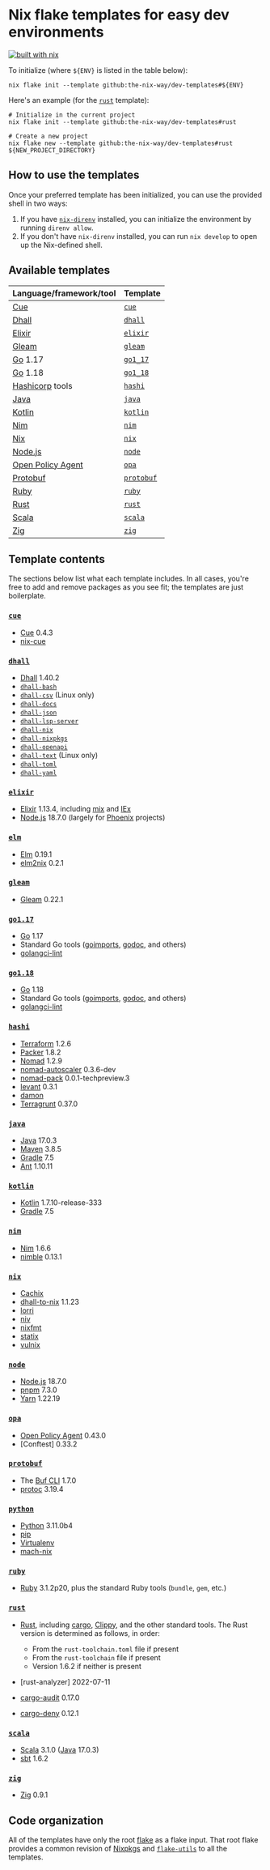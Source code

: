 # Nix flake templates for easy dev environments

[![built with nix](https://builtwithnix.org/badge.svg)](https://builtwithnix.org)

To initialize (where `${ENV}` is listed in the table below):

```shell
nix flake init --template github:the-nix-way/dev-templates#${ENV}
```

Here's an example (for the [`rust`](./rust) template):

```shell
# Initialize in the current project
nix flake init --template github:the-nix-way/dev-templates#rust

# Create a new project
nix flake new --template github:the-nix-way/dev-templates#rust ${NEW_PROJECT_DIRECTORY}
```

## How to use the templates

Once your preferred template has been initialized, you can use the provided shell in two ways:

1. If you have [`nix-direnv`][nix-direnv] installed, you can initialize the environment by running `direnv allow`.
2. If you don't have `nix-direnv` installed, you can run `nix develop` to open up the Nix-defined shell.

## Available templates

| Language/framework/tool  | Template                  |
| :----------------------- | :------------------------ |
| [Cue]                    | [`cue`](./cue/)           |
| [Dhall]                  | [`dhall`](./dhall/)       |
| [Elixir]                 | [`elixir`](./elixir/)     |
| [Gleam]                  | [`gleam`](./gleam/)       |
| [Go] 1.17                | [`go1_17`](./go1.17/)     |
| [Go] 1.18                | [`go1_18`](./go1.18/)     |
| [Hashicorp] tools        | [`hashi`](./hashi/)       |
| [Java]                   | [`java`](./java/)         |
| [Kotlin]                 | [`kotlin`](./kotlin/)     |
| [Nim]                    | [`nim`](./nim/)           |
| [Nix]                    | [`nix`](./nix/)           |
| [Node.js][node]          | [`node`](./node/)         |
| [Open Policy Agent][opa] | [`opa`](./opa)            |
| [Protobuf]               | [`protobuf`](./protobuf/) |
| [Ruby]                   | [`ruby`](./ruby/)         |
| [Rust]                   | [`rust`](./rust/)         |
| [Scala]                  | [`scala`](./scala/)       |
| [Zig]                    | [`zig`](./zig/)           |

## Template contents

The sections below list what each template includes. In all cases, you're free to add and remove packages as you see fit; the templates are just boilerplate.

### [`cue`](./cue/)

- [Cue] 0.4.3
- [nix-cue]

### [`dhall`](./dhall)

- [Dhall] 1.40.2
- [`dhall-bash`](https://github.com/dhall-lang/dhall-haskell/tree/master/dhall-bash)
- [`dhall-csv`](https://github.com/dhall-lang/dhall-haskell/tree/master/dhall-csv) (Linux only)
- [`dhall-docs`](https://github.com/dhall-lang/dhall-haskell/tree/master/dhall-docs)
- [`dhall-json`](https://github.com/dhall-lang/dhall-haskell/tree/master/dhall-json)
- [`dhall-lsp-server`](https://github.com/dhall-lang/dhall-haskell/tree/master/dhall-lsp-server)
- [`dhall-nix`](https://github.com/dhall-lang/dhall-haskell/tree/master/dhall-nix)
- [`dhall-nixpkgs`](https://github.com/dhall-lang/dhall-haskell/tree/master/dhall-nixpkgs)
- [`dhall-openapi`](https://github.com/dhall-lang/dhall-haskell/tree/master/dhall-openapi)
- [`dhall-text`](https://github.com/dhall-lang/dhall-haskell/tree/master/dhall-text) (Linux only)
- [`dhall-toml`](https://github.com/dhall-lang/dhall-haskell/tree/master/dhall-toml)
- [`dhall-yaml`](https://github.com/dhall-lang/dhall-haskell/tree/master/dhall-yaml)

### [`elixir`](./elixir/)

- [Elixir] 1.13.4, including [mix] and [IEx]
- [Node.js][node] 18.7.0 (largely for [Phoenix] projects)

### [`elm`](./elm/)

- [Elm] 0.19.1
- [elm2nix] 0.2.1

### [`gleam`](./gleam/)

- [Gleam] 0.22.1

### [`go1.17`](./go1.17/)

- [Go] 1.17
- Standard Go tools ([goimports], [godoc], and others)
- [golangci-lint]

### [`go1.18`](./go1.18/)

- [Go] 1.18
- Standard Go tools ([goimports], [godoc], and others)
- [golangci-lint]

### [`hashi`](./hashi/)

- [Terraform] 1.2.6
- [Packer] 1.8.2
- [Nomad] 1.2.9
- [nomad-autoscaler] 0.3.6-dev
- [nomad-pack] 0.0.1-techpreview.3
- [levant] 0.3.1
- [damon]
- [Terragrunt] 0.37.0

### [`java`](./java)

- [Java] 17.0.3
- [Maven] 3.8.5
- [Gradle] 7.5
- [Ant] 1.10.11

### [`kotlin`](./kotlin/)

- [Kotlin] 1.7.10-release-333
- [Gradle] 7.5

### [`nim`](./nim)

- [Nim] 1.6.6
- [nimble] 0.13.1

### [`nix`](./nix/)

- [Cachix]
- [dhall-to-nix] 1.1.23
- [lorri]
- [niv]
- [nixfmt]
- [statix]
- [vulnix]

### [`node`](./node/)

- [Node.js][node] 18.7.0
- [pnpm] 7.3.0
- [Yarn] 1.22.19

### [`opa`](./opa/)

- [Open Policy Agent][opa] 0.43.0
- [Conftest] 0.33.2

### [`protobuf`](./protobuf/)

- The [Buf CLI][buf] 1.7.0
- [protoc][protobuf] 3.19.4

### [`python`](./python/)

- [Python] 3.11.0b4
- [pip]
- [Virtualenv]
- [mach-nix]

### [`ruby`](./ruby/)

- [Ruby] 3.1.2p20, plus the standard Ruby tools (`bundle`, `gem`, etc.)

### [`rust`](./rust/)

- [Rust], including [cargo], [Clippy], and the other standard tools. The Rust version is determined as follows, in order:

  - From the `rust-toolchain.toml` file if present
  - From the `rust-toolchain` file if present
  - Version 1.6.2 if neither is present

- [rust-analyzer] 2022-07-11
- [cargo-audit] 0.17.0
- [cargo-deny] 0.12.1

### [`scala`](./scala/)

- [Scala] 3.1.0 ([Java] 17.0.3)
- [sbt] 1.6.2

### [`zig`](./zig/)

- [Zig] 0.9.1

## Code organization

All of the templates have only the root [flake](./flake.nix) as a flake input. That root flake provides a common revision of [Nixpkgs] and [`flake-utils`][flake-utils] to all the templates.

[ant]: https://ant.apache.org
[buf]: https://github.com/bufbuild/buf
[cachix]: https://www.cachix.org
[cargo]: https://doc.rust-lang.org/cargo
[cargo-audit]: https://crates.io/crates/cargo-audit
[cargo-deny]: https://crates.io/crates/cargo-deny
[clippy]: https://github.com/rust-lang/rust-clippy
[cue]: https://cuelang.org
[damon]: https://github.com/hashicorp/damon
[dhall]: https://dhall-lang.org
[dhall-to-nix]: https://github.com/dhall-lang/dhall-haskell/tree/master/dhall-nix
[elixir]: https://elixir-lang.org
[elm]: https://elm-lang.org
[elm2nix]: https://github.com/cachix/elm2nix
[flake-utils]: https://github.com/numtide/flake-utils
[gleam]: https://gleam.run
[go]: https://go.dev
[godoc]: https://pkg.go.dev/golang.org/x/tools/cmd/godoc
[goimports]: https://pkg.go.dev/golang.org/x/tools/cmd/goimports
[golangci-lint]: https://github.com/golangci/golangci-lint
[gradle]: https://gradle.org
[hashicorp]: https://hashicorp.com/
[iex]: https://hexdocs.pm/iex/IEx.html
[java]: https://java.com
[kotlin]: https://kotlinlang.org
[levant]: https://github.com/hashicorp/levant
[lorri]: https://github.com/target/lorri
[mach-nix]: https://github.com/DavHau/mach-nix
[maven]: https://maven.apache.org
[mix]: https://elixir-lang.org/getting-started/mix-otp/introduction-to-mix.html
[nim]: https://nim-lang.org
[nimble]: https://github.com/nim-lang/nimble
[niv]: https://github.com/nmattia/niv
[nix]: https://nixos.org
[nix-cue]: https://github.com/jmgilman/nix-cue
[nixfmt]: https://github.com/serokell/nixfmt
[nixpkgs]: https://github.com/NixOS/nixpkgs
[nix-direnv]: https://github.com/nix-community/nix-direnv
[node]: https://nodejs.org
[nomad]: https://nomadproject.io
[nomad-autoscaler]: TOhttps://github.com/hashicorp/nomad-autoscaler
[nomad-pack]: https://github.com/hashicorp/nomad-pack
[opa]: https://openpolicyagent.org
[packer]: https://packer.io
[pip]: https://pypi.org/project/pip
[phoenix]: https://phoenixframework.org
[pnpm]: https://pnpm.io
[protobuf]: https://developers.google.com/protocol-buffers
[python]: https://python.org
[ruby]: https://ruby-lang.org
[rust]: https://rust-lang.org
[scala]: https://scala-lang.org
[statix]: https://github.com/nerdypepper/statix
[sbt]: https://www.scala-sbt.org
[terraform]: https://terraform.io
[terragrunt]: https://terragrunt.gruntwork.io
[virtualenv]: https://pypi.org/project/virtualenv
[vulnix]: https://github.com/flyingcircusio/vulnix
[yarn]: https://yarnpkg.com
[zig]: https://ziglang.org
